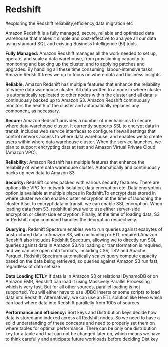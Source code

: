 # Redshift
#exploring the Redshift reliability,efficiency,data migration etc

Amazon Redshift is a fully managed, secure, reliable and optimized data warehouse that makes it simple and cost-effective to analyse all our data using standard SQL and existing Business Intelligence (BI) tools.

<B>Fully Managed:</B> Amazon Redshift manages all the work needed to set up, operate, and scale a data warehouse, from provisioning capacity to monitoring and backing up the cluster, and to applying patches and upgrades. By handling all these time consuming, labour-intensive tasks, Amazon Redshift frees we up to focus on where data and business insights.

<B>Reliable:</B> Amazon Redshift has multiple features that enhance the reliability of where data warehouse cluster. All data written to a node in where cluster is automatically replicated to other nodes within the cluster and all data is continuously backed up to Amazon S3. Amazon Redshift continuously monitors the health of the cluster and automatically replaces any component, as necessary.

<B>Secure:</B> Amazon Redshift provides a number of mechanisms to secure where data warehouse cluster. It currently supports SSL to encrypt data in transit, includes web service interfaces to configure firewall settings that control network access to where data warehouse, and enables we to create users within where data warehouse cluster. When the service launches, we plan to support encrypting data at rest and Amazon Virtual Private Cloud (Amazon VPC).

<B>Reliability:</B>
Amazon Redshift has multiple features that enhance the reliability of where data warehouse cluster.
Automatically and continuously backs up new data to Amazon S3

<B>Security:</B>
Redshift comes packed with various security features. There are options like VPC for network isolation, data encryption etc.
Data encryption option is available at multiple places in Redshift.To encrypt data stored in where cluster we can enable cluster encryption at the time of launching the cluster.Also, to encrypt data in transit, we can enable SSL encryption. When loading data from S3, redshift allows we to use either server-side encryption or client-side encryption. 
Finally, at the time of loading data, S3 or Redshift copy command handles the decryption respectively.

<B>Querying:</B> 
Redshift Spectrum enables we to run queries against exabytes of unstructured data in Amazon S3, 
with no loading or ETL required.Amazon Redshift also includes Redshift Spectrum, allowing we to directly run SQL queries against data in Amazon S3.No loading or transformation is required, and we can use open data formats, including CSV, TSV and Apache Parquet. 
Redshift Spectrum automatically scales query compute capacity based on the data being retrieved, so queries against Amazon S3 run fast, regardless of data set size

<B>Data Loading (ETL):</B>
If data is in Amazon S3 or relational DynamoDB or on Amazon EMR, Redshift can load it using Massively Parallel Processing which is 
very fast. But for all other sources, parallel loading is not supported. You will either have to use JDBC inserts or some scripts to load data into Redshift. Alternatively, we can use an ETL solution like Hevo which can load where data into Redshift parallelly from 100s of sources.

<B>Performance and efficiency:</B>
Sort keys and Distribution keys decide how data is stored and indexed across all Redshift nodes. 
So we need to have a solid understanding of these concepts and need to properly set them on where tables for optimal performance.
There can be only one distribution key for a table and that can not be changed later on, 
which means we have to think carefully and anticipate future workloads before deciding Dist key


